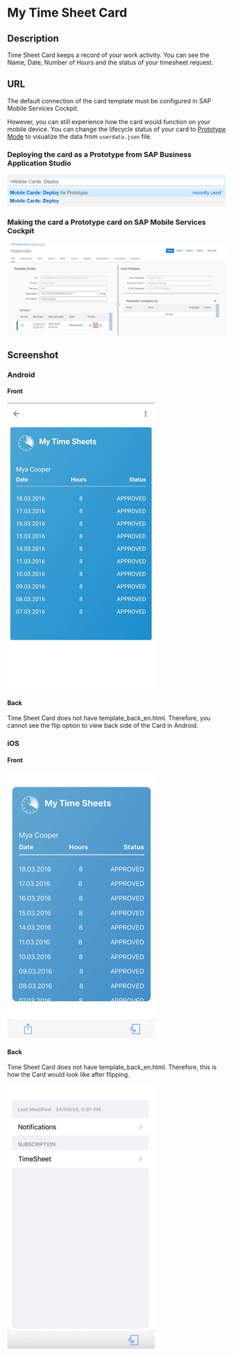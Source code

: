 # My Time Sheet Card

## Description

Time Sheet Card keeps a record of your work activity. You can see the Name, Date, Number of Hours and the status of your timesheet request.

## URL

The default connection of the card template must be configured in SAP Mobile Services Cockpit.

However, you can still experience how the card would function on your mobile device.
You can change the lifecycle status of your card to [Prototype Mode](https://help.sap.com/doc/f53c64b93e5140918d676b927a3cd65b/Cloud/en-US/docs-en/guides/getting-started/mck/mck-managing-cards.html#prototype) to visualize the data from `userdata.json` file.

### Deploying the card as a Prototype from SAP Business Application Studio

![My Paycheck Card Business Application Studio Screenshot](screens/deploy-prototype-BAS.png)

### Making the card a Prototype card on SAP Mobile Services Cockpit

![My Paycheck Card Mobile Services Cockpit Screenshot](screens/deploy-prototype-mobile-services-cockpit.png)

## Screenshot

### Android

#### Front

![Time Sheet Card Android Front Screenshot](screens/android_front.png)

#### Back

Time Sheet Card does not have template_back_en.html. Therefore, you cannot see the flip option to view back side of the Card in Android.

### iOS

#### Front

![Time Sheet Card iOS Front Screenshot](screens/ios_front.png)

#### Back

Time Sheet Card does not have template_back_en.html. Therefore, this is how the Card would look like after flipping.

![Time Sheet Card iOS Back Screenshot](screens/ios_back.png)
